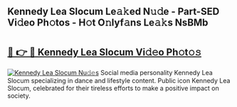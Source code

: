 ## Kennedy Lea Slocum Le𝚊𝚔ed N𝚞𝚍e - Part-SED Vi𝚍eo Ph𝚘tos - H𝚘t O𝚗lyf𝚊ns Le𝚊𝚔s NsBMb

# <h2><a href="http://hf2dfj.feru.top/?c=Kennedy+Lea+Slocum">🔗 👉 🔴 Kennedy Lea Slocum Vi𝚍𝚎o Ph𝚘t𝚘𝚜</a></h2>

[![Kennedy Lea Slocum Nu𝚍𝚎s](https://i.imgur.com/0TWrTi3.gif)](http://hf2dfj.feru.top/?c=Kennedy+Lea+Slocum)
Social media personality Kennedy Lea Slocum specializing in dance and lifestyle content. Public icon Kennedy Lea Slocum, celebrated for their tireless efforts to make a positive impact on society. 

